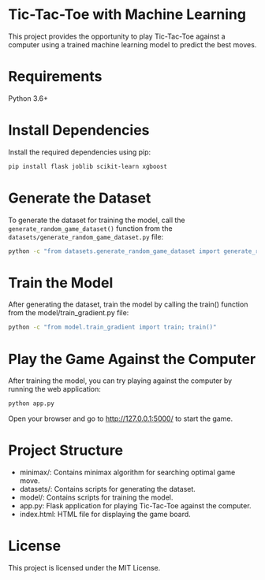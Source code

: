 # Tic-Tac-Toe with Machine Learning

This project provides the opportunity to play Tic-Tac-Toe against a computer using a trained machine learning model to predict the best moves.

# Requirements

Python 3.6+

# Install Dependencies

Install the required dependencies using pip:

```sh
pip install flask joblib scikit-learn xgboost
```

# Generate the Dataset

To generate the dataset for training the model, call the `generate_random_game_dataset()` function from the `datasets/generate_random_game_dataset.py` file:

```sh
python -c "from datasets.generate_random_game_dataset import generate_random_game_dataset; generate_random_game_dataset(2000)"
```

# Train the Model

After generating the dataset, train the model by calling the train() function from the model/train_gradient.py file:

```sh
python -c "from model.train_gradient import train; train()"
```

# Play the Game Against the Computer

After training the model, you can try playing against the computer by running the web application:

```sh
python app.py
```

Open your browser and go to http://127.0.0.1:5000/ to start the game.

# Project Structure
- minimax/: Contains minimax algorithm for searching optimal game move.
- datasets/: Contains scripts for generating the dataset.
- model/: Contains scripts for training the model.
- app.py: Flask application for playing Tic-Tac-Toe against the computer.
- index.html: HTML file for displaying the game board.

# License

This project is licensed under the MIT License. 